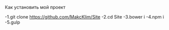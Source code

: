 Как установить мой проект

-1.git clone https://github.com/MakcKlim/Site
-2.cd Site
-3.bower i
-4.npm i
-5.gulp